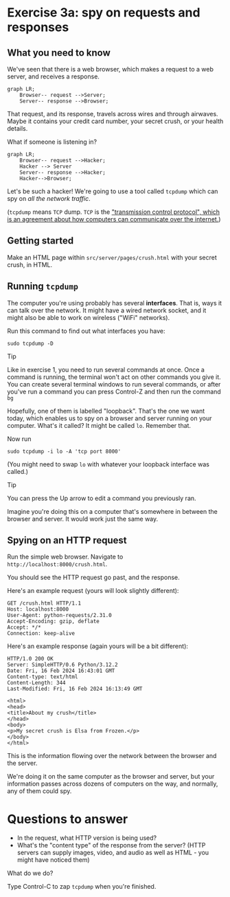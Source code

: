 # Exercise 3a: spy on requests and responses

## What you need to know

We've seen that there is a web browser, which makes a request to a web server,
and receives a response.

```mermaid
graph LR;
    Browser-- request -->Server;
    Server-- response -->Browser;
```

That request, and its response, travels across wires and through airwaves.
Maybe it contains your credit card number, your secret crush, or your health
details.

What if someone is listening in?

```mermaid
graph LR;
    Browser-- request -->Hacker;
    Hacker --> Server
    Server-- response -->Hacker;
    Hacker-->Browser;
```

Let's be such a hacker! We're going to use a tool called `tcpdump` which can
spy on *all the network traffic*.

(`tcpdump` means `TCP` dump. `TCP` is the ["transmission control protocol", which
is an agreement about how computers can communicate over the internet.](https://en.wikipedia.org/wiki/Transmission_Control_Protocol))

## Getting started

Make an HTML page within `src/server/pages/crush.html` with your secret crush, in HTML.

## Running `tcpdump`

The computer you're using probably has several **interfaces**. That is, ways
it can talk over the network. It might have a wired network socket, and it might
also be able to work on wireless ("WiFi" networks).

Run this command to find out what interfaces you have:

```
sudo tcpdump -D
```

> [!TIP]
> Like in exercise 1, you need to run several commands at once. Once
> a command is running, the terminal won't act on other commands you
> give it. You can create
> several terminal windows to run several commands, or after you've run a
> command you can press Control-Z and then run the command `bg`

Hopefully, one of them is labelled "loopback". That's the one we want today,
which enables us to spy on a browser and server running on your computer.
What's it called? It might be called `lo`. Remember that.

Now run

```
sudo tcpdump -i lo -A 'tcp port 8000'
```

(You might need to swap `lo` with whatever your loopback interface was called.)

> [!TIP]
> You can press the Up arrow to edit a command you previously ran.

Imagine you're doing this on a computer that's somewhere in between the browser
and server. It would work just the same way.

## Spying on an HTTP request

Run the simple web browser. Navigate to `http://localhost:8000/crush.html`.

You should see the HTTP request go past, and the response.

Here's an example request (yours will look slightly different):

```
GET /crush.html HTTP/1.1
Host: localhost:8000
User-Agent: python-requests/2.31.0
Accept-Encoding: gzip, deflate
Accept: */*
Connection: keep-alive
```

Here's an example response (again yours will be a bit different):

```
HTTP/1.0 200 OK
Server: SimpleHTTP/0.6 Python/3.12.2
Date: Fri, 16 Feb 2024 16:43:01 GMT
Content-type: text/html
Content-Length: 344
Last-Modified: Fri, 16 Feb 2024 16:13:49 GMT

<html>
<head>
<title>About my crush</title>
</head>
<body>
<p>My secret crush is Elsa from Frozen.</p>
</body>
</html>
```

This is the information flowing over the network between the browser and the
server.

We're doing it on the same computer as the browser and server, but your
information passes across dozens of computers on the way, and normally,
any of them could spy.

# Questions to answer

* In the request, what HTTP version is being used?
* What's the "content type" of the response from the server? (HTTP servers can
  supply images, video, and audio as well as HTML - you might have noticed them)


What do we do?

Type Control-C to zap `tcpdump` when you're finished.